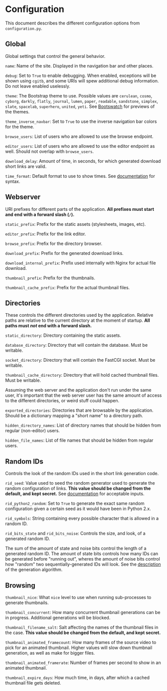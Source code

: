 Configuration
=============

This document describes the different configuration options from `configuration.py`.

Global
------

Global settings that control the general behavior.

`name`: Name of the site. Displayed in the navigation bar and other places.

`debug`: Set to `True` to enable debugging. When enabled, exceptions will be shown using `cgitb`, and some URIs will spew additional debug information. Do not leave enabled uselessly.

`theme`: The Bootstrap theme to use. Possible values are `cerulean`, `cosmo`, `cyborg`, `darkly`, `flatly`, `journal`, `lumen`, `paper`, `readable`, `sandstone`, `simplex`, `slate`, `spacelab`, `superhero`, `united`, `yeti`. See [Bootswatch](https://bootswatch.com/3/) for previews of the themes.

`theme_inverse_navbar`: Set to `True` to use the inverse navigation bar colors for the theme.

`browse_users`: List of users who are allowed to use the browse endpoint.

`editor_users`: List of users who are allowed to use the editor endpoint as well. Should not overlap with `browse_users`.

`download_delay`: Amount of time, in seconds, for which generated download short links are valid.

`time_format`: Default format to use to show times. See [documentation](https://docs.python.org/3/library/time.html#time.strftime) for syntax.

Webserver
---------

URI prefixes for different parts of the application. **All prefixes must start and end with a forward slash (`/`).**

`static_prefix`: Prefix for the static assets (stylesheets, images, etc).

`editor_prefix`: Prefix for the link editor.

`browse_prefix`: Prefix for the directory browser.

`download_prefix`: Prefix for the generated download links.

`download_internal_prefix`: Prefix used internally with Nginx for actual file download.

`thumbnail_prefix`: Prefix for the thumbnails.

`thumbnail_cache_prefix`: Prefix for the actual thumbnail files.

Directories
-----------

These controls the different directories used by the application. Relative paths are relative to the current directory at the moment of startup. **All paths must _not_ end with a forward slash.**

`static_directory`: Directory containing the static assets.

`database_directory`: Directory that will contain the database. Must be writable.

`socket_directory`: Directory that will contain the FastCGI socket. Must be writable.

`thumbnail_cache_directory`: Directory that will hold cached thumbnail files. Must be writable.

Assuming the web server and the application don't run under the same user, it's important that the web server user has the same amount of access to the different directories, or weird stuff could happen.

`exported_directories`: Directories that are browsable by the application. Should be a dictionary mapping a "short name" to a directory path.

`hidden_directory_names`: List of directory names that should be hidden from regular (non-editor) users.

`hidden_file_names`: List of file names that should be hidden from regular users.

Random IDs
----------

Controls the look of the random IDs used in the short link generation code.

`rid_seed`: Value used to seed the random generator used to generate the random configuration of links. **This value should be changed from the default, and kept secret.** See [documentation](https://docs.python.org/3/library/random.html#random.seed) for acceptable inputs.

`rid_python2_random`: Set to `True` to generate the exact same random configuration given a certain seed as it would have been in Python 2.x.

`rid_symbols`: String containing every possible character that is allowed in a random ID.

`rid_bits_state` and `rid_bits_noise`: Controls the size, and look, of a generated random ID.

The sum of the amount of state and noise bits control the length of a generated random ID. The amount of state bits controls how many IDs can be generated before "running out", wheres the amount of noise bits control how "random" two sequentially-generated IDs will look. See the [description](randomid.md) of the generation algorithm.

Browsing
--------

`thumbnail_nice`: What `nice` level to use when running sub-processes to generate thumbnails.

`thumbnail_concurrent`: How many concurrent thumbnail generations can be in progress. Additional generations will be blocked.

`thumbnail_filename_salt`: Salt affecting the names of the thumbnail files in the case. **This value should be changed from the default, and kept secret.**

`thumbnail_animated_framecount`: How many frames of the source video to pick for an animated thumbnail. Higher values will slow down thumbnail generation, as well as make for bigger files.

`thumbnail_animated_framerate`: Number of frames per second to show in an animated thumbnail.

`thumbnail_expire_days`: How much time, in days, after which a cached thumbnail file gets deleted.
